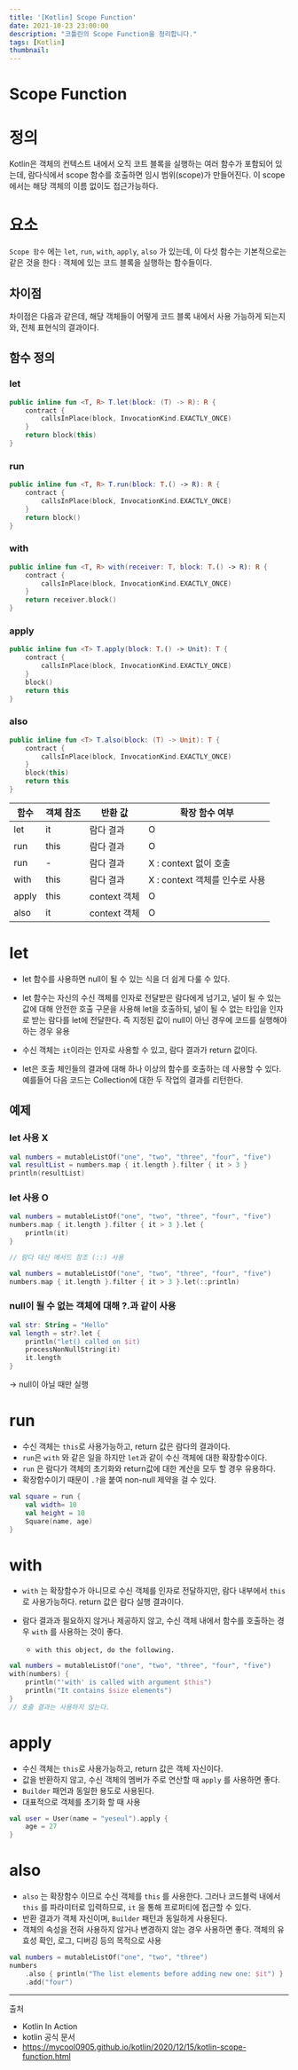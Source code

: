 ```yaml
---
title: '[Kotlin] Scope Function'
date: 2021-10-23 23:00:00
description: "코틀린의 Scope Function을 정리합니다."
tags: [Kotlin]
thumbnail: 
---   
```

# Scope Function

# 정의 
Kotlin은 객체의 컨텍스트 내에서 오직 코트 블록을 실행하는 여러 함수가 포함되어 있는데, 람다식에서 scope 함수를 호출하면 임시 범위(scope)가 만들어진다. 이 scope에서는 해당 객체의 이름 없이도 접근가능하다.

# 요소
`Scope 함수` 에는 `let`, `run`, `with`, `apply`, `also` 가 있는데, 이 다섯 함수는 기본적으로는 같은 것을 한다 : 객체에 있는 코드 블록을 실행하는 함수들이다. 

## 차이점 
차이점은 다음과 같은데, 해당 객체들이 어떻게 코드 블록 내에서 사용 가능하게 되는지와, 전체 표현식의 결과이다. 

## 함수 정의

### let
``` kotlin
public inline fun <T, R> T.let(block: (T) -> R): R {
    contract {
        callsInPlace(block, InvocationKind.EXACTLY_ONCE)
    }
    return block(this)
}

```

### run 
``` kotlin
public inline fun <T, R> T.run(block: T.() -> R): R {
    contract {
        callsInPlace(block, InvocationKind.EXACTLY_ONCE)
    }
    return block()
}

```

### with
``` kotlin
public inline fun <T, R> with(receiver: T, block: T.() -> R): R {
    contract {
        callsInPlace(block, InvocationKind.EXACTLY_ONCE)
    }
    return receiver.block()
}
``` 

### apply 
``` kotlin
public inline fun <T> T.apply(block: T.() -> Unit): T {
    contract {
        callsInPlace(block, InvocationKind.EXACTLY_ONCE)
    }
    block()
    return this
}
``` 

### also
``` kotlin
public inline fun <T> T.also(block: (T) -> Unit): T {
    contract {
        callsInPlace(block, InvocationKind.EXACTLY_ONCE)
    }
    block(this)
    return this
}
``` 

|함수|객체 참조|반환 값|확장 함수 여부|
|----|---------|-------|--------------|
|let|it|람다 결과|O|
|run|this|람다 결과|O|
|run|-|람다 결과|X : context 없이 호출|
|with|this|람다 결과|X : context 객체를 인수로 사용|
|apply|this|context 객체|O|
|also|it|context 객체|O|

# let

- let 함수를 사용하면 null이 될 수 있는 식을 더 쉽게 다룰 수 있다.

- let 함수는 자신의 수신 객체를 인자로 전달받은 람다에게 넘기고, 널이 될 수 있는 값에 대해 안전한 호출 구문을 사용해 let을 호출하되, 널이 될 수 없는 타입을 인자로 받는 람다를 let에 전달한다. 즉 지정된 값이 null이 아닌 경우에 코드를 실행해야 하는 경우 유용

- 수신 객체는 `it`이라는 인자로 사용할 수 있고, 람다 결과가 return 값이다.

- let은 호출 체인들의 결과에 대해 하나 이상의 함수를 호출하는 데 사용할 수 있다. 예를들어 다음 코드는 Collection에 대한 두 작업의 결과를 리턴한다.

## 예제

### let 사용 X
``` kotlin
val numbers = mutableListOf("one", "two", "three", "four", "five")
val resultList = numbers.map { it.length }.filter { it > 3 }
println(resultList)    
```

### let 사용 O 
``` kotlin
val numbers = mutableListOf("one", "two", "three", "four", "five")
numbers.map { it.length }.filter { it > 3 }.let {
    println(it)
}

// 람다 대신 메서드 참조 (::) 사용

val numbers = mutableListOf("one", "two", "three", "four", "five")
numbers.map { it.length }.filter { it > 3 }.let(::println)
``` 

### null이 될 수 없는 객체에 대해 ?.과 같이 사용
``` kotlin
val str: String = "Hello"
val length = str?.let {
    println("let() called on $it)
    processNonNullString(it) 
    it.length
}
``` 
-> null이 아닐 때만 실행 

# run 
- 수신 객체는 `this`로 사용가능하고, return 값은 람다의 결과이다.
- `run`은 `with` 와 같은 일을 하지만 `let`과 같이 수신 객체에 대한 확장함수이다.
- `run` 은 람다가 객체의 초기화와 return값에 대한 계산을 모두 할 경우 유용하다.
- 확장함수이기 때문이 `.?`을 붙여 non-null 제약을 걸 수 있다.

``` kotlin
val square = run {
    val width= 10
    val height = 10
    Square(name, age)
}
```

# with
- `with` 는 확장함수가 아니므로 수신 객체를 인자로 전달하지만, 람다 내부에서 `this` 로 사용가능하다. return 값은 람다 실행 결과이다.

- 람다 결과과 필요하지 않거나 제공하지 않고, 수신 객체 내에서 함수를 호출하는 경우 `with` 를 사용하는 것이 좋다. 
    - `with this object, do the following.` 

``` kotlin
val numbers = mutableListOf("one", "two", "three", "four", "five")
with(numbers) {
    println("'with' is called with argument $this")
    println("It contains $size elements")
}
// 호출 결과는 사용하지 않는다.
```

# apply
- 수신 객체는 `this`로 사용가능하고, return 값은 객체 자신이다.
- 값을 반환하지 않고, 수신 객체의 멤버가 주로 연산할 때 `apply` 를 사용하면 좋다.
- `Builder` 패언과 동일한 용도로 사용된다.
- 대표적으로 객체를 초기화 할 때 사용 

``` kotlin
val user = User(name = "yeseul").apply {
    age = 27
}
```

# also
- `also` 는 확장함수 이므로 수신 객체를 `this` 를 사용한다. 그러나 코드블럭 내에서 `this` 를 파라미터로 입력하므로, `it` 을 통해 프로퍼티에 접근할 수 있다.
- 반환 결과가 객체 자신이며, `Builder` 패턴과 동일하게 사용된다.
- 객체의 속성을 전혀 사용하지 않거나 변경하지 않는 경우 사용하면 좋다. 객체의 유효성 확인, 로그, 디버깅 등의 목적으로 사용

``` kotlin
val numbers = mutableListOf("one", "two", "three")
numbers
    .also { println("The list elements before adding new one: $it") }
    .add("four")
```

---
출처
- Kotlin In Action
- kotlin 공식 문서
- https://mycool0905.github.io/kotlin/2020/12/15/kotlin-scope-function.html  